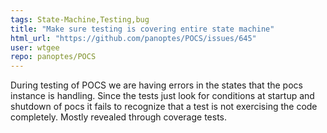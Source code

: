 ```yaml
---
tags: State-Machine,Testing,bug
title: "Make sure testing is covering entire state machine"
html_url: "https://github.com/panoptes/POCS/issues/645"
user: wtgee
repo: panoptes/POCS
---
```


During testing of POCS we are having errors in the states that the pocs instance is handling. Since the tests just look for conditions at startup and shutdown of pocs it fails to recognize that a test is not exercising the code completely. Mostly revealed through coverage tests.